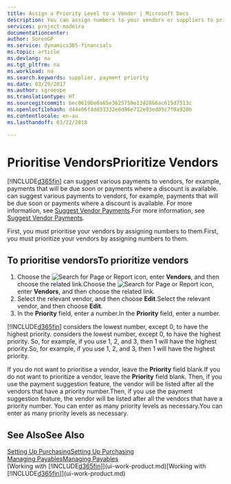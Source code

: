 ```yaml
---
title: Assign a Priority Level to a Vendor | Microsoft Docs
description: You can assign numbers to your vendors or suppliers to prioritise them and facilitate payment suggestions in Finance and Operations, Business edition.
services: project-madeira
documentationcenter: 
author: SorenGP
ms.service: dynamics365-financials
ms.topic: article
ms.devlang: na
ms.tgt_pltfrm: na
ms.workload: na
ms.search.keywords: supplier, payment priority
ms.date: 03/29/2017
ms.author: sgroespe
ms.translationtype: HT
ms.sourcegitcommit: bec0619be0a65e3625759e13d2866ac615d7513c
ms.openlocfilehash: d44e06f4dd33332e8d96e712e93ed05c7f0a920b
ms.contentlocale: en-au
ms.lasthandoff: 03/22/2018

---
```

# <a name="prioritize-vendors"></a><span data-ttu-id="73c07-103">Prioritise Vendors</span><span class="sxs-lookup"><span data-stu-id="73c07-103">Prioritize Vendors</span></span>
[!INCLUDE[d365fin](includes/d365fin_md.md)]<span data-ttu-id="73c07-104"> can suggest various payments to vendors, for example, payments that will be due soon or payments where a discount is available.</span><span class="sxs-lookup"><span data-stu-id="73c07-104"> can suggest various payments to vendors, for example, payments that will be due soon or payments where a discount is available.</span></span> <span data-ttu-id="73c07-105">For more information, see [Suggest Vendor Payments](payables-how-suggest-vendor-payments.md).</span><span class="sxs-lookup"><span data-stu-id="73c07-105">For more information, see [Suggest Vendor Payments](payables-how-suggest-vendor-payments.md).</span></span>

<span data-ttu-id="73c07-106">First, you must prioritise your vendors by assigning numbers to them.</span><span class="sxs-lookup"><span data-stu-id="73c07-106">First, you must prioritize your vendors by assigning numbers to them.</span></span>

## <a name="to-prioritize-vendors"></a><span data-ttu-id="73c07-107">To prioritise vendors</span><span class="sxs-lookup"><span data-stu-id="73c07-107">To prioritize vendors</span></span>
1. <span data-ttu-id="73c07-108">Choose the ![Search for Page or Report](media/ui-search/search_small.png "Search for Page or Report icon") icon, enter **Vendors**, and then choose the related link.</span><span class="sxs-lookup"><span data-stu-id="73c07-108">Choose the ![Search for Page or Report](media/ui-search/search_small.png "Search for Page or Report icon") icon, enter **Vendors**, and then choose the related link.</span></span>
2. <span data-ttu-id="73c07-109">Select the relevant vendor, and then choose **Edit**.</span><span class="sxs-lookup"><span data-stu-id="73c07-109">Select the relevant vendor, and then choose **Edit**.</span></span>
3. <span data-ttu-id="73c07-110">In the **Priority** field, enter a number.</span><span class="sxs-lookup"><span data-stu-id="73c07-110">In the **Priority** field, enter a number.</span></span>

[!INCLUDE[d365fin](includes/d365fin_md.md)]<span data-ttu-id="73c07-111"> considers the lowest number, except 0, to have the highest priority.</span><span class="sxs-lookup"><span data-stu-id="73c07-111"> considers the lowest number, except 0, to have the highest priority.</span></span> <span data-ttu-id="73c07-112">So, for example, if you use 1, 2, and 3, then 1 will have the highest priority.</span><span class="sxs-lookup"><span data-stu-id="73c07-112">So, for example, if you use 1, 2, and 3, then 1 will have the highest priority.</span></span>

<span data-ttu-id="73c07-113">If you do not want to prioritise a vendor, leave the **Priority** field blank.</span><span class="sxs-lookup"><span data-stu-id="73c07-113">If you do not want to prioritize a vendor, leave the **Priority** field blank.</span></span> <span data-ttu-id="73c07-114">Then, if you use the payment suggestion feature, the vendor will be listed after all the vendors that have a priority number.</span><span class="sxs-lookup"><span data-stu-id="73c07-114">Then, if you use the payment suggestion feature, the vendor will be listed after all the vendors that have a priority number.</span></span> <span data-ttu-id="73c07-115">You can enter as many priority levels as necessary.</span><span class="sxs-lookup"><span data-stu-id="73c07-115">You can enter as many priority levels as necessary.</span></span>

## <a name="see-also"></a><span data-ttu-id="73c07-116">See Also</span><span class="sxs-lookup"><span data-stu-id="73c07-116">See Also</span></span>
[<span data-ttu-id="73c07-117">Setting Up Purchasing</span><span class="sxs-lookup"><span data-stu-id="73c07-117">Setting Up Purchasing</span></span>](purchasing-setup-purchasing.md)  
[<span data-ttu-id="73c07-118">Managing Payables</span><span class="sxs-lookup"><span data-stu-id="73c07-118">Managing Payables</span></span>](payables-manage-payables.md)  
<span data-ttu-id="73c07-119">[Working with [!INCLUDE[d365fin](includes/d365fin_md.md)]](ui-work-product.md)</span><span class="sxs-lookup"><span data-stu-id="73c07-119">[Working with [!INCLUDE[d365fin](includes/d365fin_md.md)]](ui-work-product.md)</span></span>

